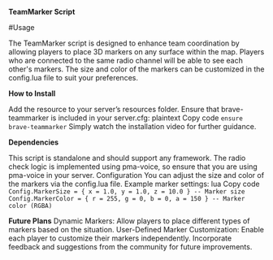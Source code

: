 **TeamMarker Script**

#Usage

The TeamMarker script is designed to enhance team coordination by allowing players to place 3D markers on any surface within the map. Players who are connected to the same radio channel will be able to see each other's markers. The size and color of the markers can be customized in the config.lua file to suit your preferences.

**How to Install**

Add the resource to your server’s resources folder.
Ensure that brave-teammarker is included in your server.cfg:
plaintext
Copy code
``ensure brave-teammarker``
Simply watch the installation video for further guidance.

**Dependencies**

This script is standalone and should support any framework.
The radio check logic is implemented using pma-voice, so ensure that you are using pma-voice in your server.
Configuration
You can adjust the size and color of the markers via the config.lua file.
Example marker settings:
lua
Copy code
``Config.MarkerSize = { x = 1.0, y = 1.0, z = 10.0 } -- Marker size
Config.MarkerColor = { r = 255, g = 0, b = 0, a = 150 } -- Marker color (RGBA)``

**Future Plans**
Dynamic Markers: Allow players to place different types of markers based on the situation.
User-Defined Marker Customization: Enable each player to customize their markers independently.
Incorporate feedback and suggestions from the community for future improvements.
